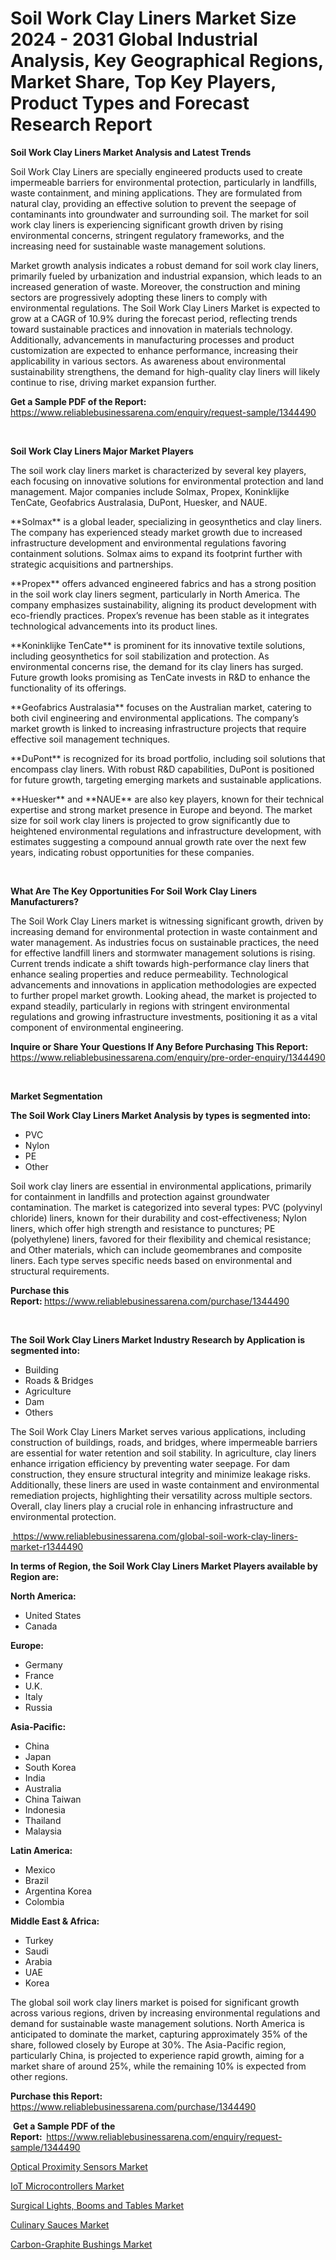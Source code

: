 <p><h1>Soil Work Clay Liners Market Size 2024 - 2031 Global Industrial Analysis, Key Geographical Regions, Market Share, Top Key Players, Product Types and Forecast Research Report</h1></p><p><strong>Soil Work Clay Liners Market Analysis and Latest Trends</strong></p>
<p><p>Soil Work Clay Liners are specially engineered products used to create impermeable barriers for environmental protection, particularly in landfills, waste containment, and mining applications. They are formulated from natural clay, providing an effective solution to prevent the seepage of contaminants into groundwater and surrounding soil. The market for soil work clay liners is experiencing significant growth driven by rising environmental concerns, stringent regulatory frameworks, and the increasing need for sustainable waste management solutions.</p><p>Market growth analysis indicates a robust demand for soil work clay liners, primarily fueled by urbanization and industrial expansion, which leads to an increased generation of waste. Moreover, the construction and mining sectors are progressively adopting these liners to comply with environmental regulations. The Soil Work Clay Liners Market is expected to grow at a CAGR of 10.9% during the forecast period, reflecting trends toward sustainable practices and innovation in materials technology. Additionally, advancements in manufacturing processes and product customization are expected to enhance performance, increasing their applicability in various sectors. As awareness about environmental sustainability strengthens, the demand for high-quality clay liners will likely continue to rise, driving market expansion further.</p></p>
<p><strong>Get a Sample PDF of the Report:&nbsp;</strong> <a href="https://www.reliablebusinessarena.com/enquiry/request-sample/1344490?utm_campaign=1259&utm_medium=2&utm_source=Github&utm_content=ia&utm_term=30092024&utm_id=soil-work-clay-liners">https://www.reliablebusinessarena.com/enquiry/request-sample/1344490</a></p>
<p>&nbsp;</p>
<p><strong>Soil Work Clay Liners Major Market Players</strong></p>
<p><p>The soil work clay liners market is characterized by several key players, each focusing on innovative solutions for environmental protection and land management. Major companies include Solmax, Propex, Koninklijke TenCate, Geofabrics Australasia, DuPont, Huesker, and NAUE.</p><p>**Solmax** is a global leader, specializing in geosynthetics and clay liners. The company has experienced steady market growth due to increased infrastructure development and environmental regulations favoring containment solutions. Solmax aims to expand its footprint further with strategic acquisitions and partnerships.</p><p>**Propex** offers advanced engineered fabrics and has a strong position in the soil work clay liners segment, particularly in North America. The company emphasizes sustainability, aligning its product development with eco-friendly practices. Propex’s revenue has been stable as it integrates technological advancements into its product lines.</p><p>**Koninklijke TenCate** is prominent for its innovative textile solutions, including geosynthetics for soil stabilization and protection. As environmental concerns rise, the demand for its clay liners has surged. Future growth looks promising as TenCate invests in R&D to enhance the functionality of its offerings.</p><p>**Geofabrics Australasia** focuses on the Australian market, catering to both civil engineering and environmental applications. The company’s market growth is linked to increasing infrastructure projects that require effective soil management techniques.</p><p>**DuPont** is recognized for its broad portfolio, including soil solutions that encompass clay liners. With robust R&D capabilities, DuPont is positioned for future growth, targeting emerging markets and sustainable applications.</p><p>**Huesker** and **NAUE** are also key players, known for their technical expertise and strong market presence in Europe and beyond. The market size for soil work clay liners is projected to grow significantly due to heightened environmental regulations and infrastructure development, with estimates suggesting a compound annual growth rate over the next few years, indicating robust opportunities for these companies.</p></p>
<p>&nbsp;</p>
<p><strong>What Are The Key Opportunities For Soil Work Clay Liners Manufacturers?</strong></p>
<p><p>The Soil Work Clay Liners market is witnessing significant growth, driven by increasing demand for environmental protection in waste containment and water management. As industries focus on sustainable practices, the need for effective landfill liners and stormwater management solutions is rising. Current trends indicate a shift towards high-performance clay liners that enhance sealing properties and reduce permeability. Technological advancements and innovations in application methodologies are expected to further propel market growth. Looking ahead, the market is projected to expand steadily, particularly in regions with stringent environmental regulations and growing infrastructure investments, positioning it as a vital component of environmental engineering.</p></p>
<p><strong>Inquire or Share Your Questions If Any Before Purchasing This Report:</strong> <a href="https://www.reliablebusinessarena.com/enquiry/pre-order-enquiry/1344490?utm_campaign=1259&utm_medium=2&utm_source=Github&utm_content=ia&utm_term=30092024&utm_id=soil-work-clay-liners">https://www.reliablebusinessarena.com/enquiry/pre-order-enquiry/1344490</a></p>
<p>&nbsp;</p>
<p><strong>Market Segmentation</strong></p>
<p><strong>The Soil Work Clay Liners Market Analysis by types is segmented into:</strong></p>
<p><ul><li>PVC</li><li>Nylon</li><li>PE</li><li>Other</li></ul></p>
<p><p>Soil work clay liners are essential in environmental applications, primarily for containment in landfills and protection against groundwater contamination. The market is categorized into several types: PVC (polyvinyl chloride) liners, known for their durability and cost-effectiveness; Nylon liners, which offer high strength and resistance to punctures; PE (polyethylene) liners, favored for their flexibility and chemical resistance; and Other materials, which can include geomembranes and composite liners. Each type serves specific needs based on environmental and structural requirements.</p></p>
<p><strong>Purchase this Report:&nbsp;</strong><a href="https://www.reliablebusinessarena.com/purchase/1344490?utm_campaign=1259&utm_medium=2&utm_source=Github&utm_content=ia&utm_term=30092024&utm_id=soil-work-clay-liners">https://www.reliablebusinessarena.com/purchase/1344490</a></p>
<p>&nbsp;</p>
<p><strong>The Soil Work Clay Liners Market Industry Research by Application is segmented into:</strong></p>
<p><ul><li>Building</li><li>Roads & Bridges</li><li>Agriculture</li><li>Dam</li><li>Others</li></ul></p>
<p><p>The Soil Work Clay Liners Market serves various applications, including construction of buildings, roads, and bridges, where impermeable barriers are essential for water retention and soil stability. In agriculture, clay liners enhance irrigation efficiency by preventing water seepage. For dam construction, they ensure structural integrity and minimize leakage risks. Additionally, these liners are used in waste containment and environmental remediation projects, highlighting their versatility across multiple sectors. Overall, clay liners play a crucial role in enhancing infrastructure and environmental protection.</p></p>
<p><a href="https://www.reliablebusinessarena.com/global-soil-work-clay-liners-market-r1344490?utm_campaign=1259&utm_medium=2&utm_source=Github&utm_content=ia&utm_term=30092024&utm_id=soil-work-clay-liners">&nbsp;https://www.reliablebusinessarena.com/global-soil-work-clay-liners-market-r1344490</a></p>
<p><strong>In terms of Region, the Soil Work Clay Liners Market Players available by Region are:</strong></p>
<p>
    <p> <strong> North America: </strong>
        <ul>
            <li>United States</li>
            <li>Canada</li>
        </ul>
        </p> 
    <p> <strong> Europe: </strong>
        <ul>
            <li>Germany</li>
            <li>France</li>
            <li>U.K.</li>
            <li>Italy</li>
            <li>Russia</li>
        </ul>
        </p> 
    <p> <strong> Asia-Pacific: </strong>
        <ul>
            <li>China</li>
            <li>Japan</li>
            <li>South Korea</li>
            <li>India</li>
            <li>Australia</li>
            <li>China Taiwan</li>
            <li>Indonesia</li>
            <li>Thailand</li>
            <li>Malaysia</li>
        </ul>
        </p> 
    <p> <strong> Latin America: </strong>
        <ul>
            <li>Mexico</li>
            <li>Brazil</li>
            <li>Argentina Korea</li>
            <li>Colombia</li>
        </ul>
        </p> 
    <p> <strong> Middle East & Africa: </strong>
        <ul>
            <li>Turkey</li>
            <li>Saudi</li>
            <li>Arabia</li>
            <li>UAE</li>
            <li>Korea</li>
        </ul>
    </p>
    </p>
<p><p>The global soil work clay liners market is poised for significant growth across various regions, driven by increasing environmental regulations and demand for sustainable waste management solutions. North America is anticipated to dominate the market, capturing approximately 35% of the share, followed closely by Europe at 30%. The Asia-Pacific region, particularly China, is projected to experience rapid growth, aiming for a market share of around 25%, while the remaining 10% is expected from other regions.</p></p>
<p><strong>Purchase this Report: </strong><a href="https://www.reliablebusinessarena.com/purchase/1344490?utm_campaign=1259&utm_medium=2&utm_source=Github&utm_content=ia&utm_term=30092024&utm_id=soil-work-clay-liners">https://www.reliablebusinessarena.com/purchase/1344490</a></p>
<p>&nbsp;<strong>Get a Sample PDF of the Report:&nbsp;&nbsp;</strong><a href="https://www.reliablebusinessarena.com/enquiry/request-sample/1344490?utm_campaign=1259&utm_medium=2&utm_source=Github&utm_content=ia&utm_term=30092024&utm_id=soil-work-clay-liners">https://www.reliablebusinessarena.com/enquiry/request-sample/1344490</a></p>
<p><strong></strong></p>
<p><p><a href="https://issuu.com/reportprime-2/docs/optical-proximity-sensors-market-si_8f1e09dc35177d?utm_campaign=1259&utm_medium=2&utm_source=Github&utm_content=ia&utm_term=30092024&utm_id=soil-work-clay-liners">Optical Proximity Sensors Market</a></p><p><a href="https://issuu.com/reportprime-2/docs/iot-microcontrollers-market-size-20_b5da4666fbfd35?utm_campaign=1259&utm_medium=2&utm_source=Github&utm_content=ia&utm_term=30092024&utm_id=soil-work-clay-liners">IoT Microcontrollers Market</a></p><p><a href="https://www.linkedin.com/pulse/surgical-lights-booms-tables-market-size-share-trends-analysis-iha5e?utm_campaign=1259&utm_medium=2&utm_source=Github&utm_content=ia&utm_term=30092024&utm_id=soil-work-clay-liners">Surgical Lights, Booms and Tables Market</a></p><p><a href="https://www.linkedin.com/pulse/culinary-sauces-market-size-growing-cagr-65-report-covers-analysis-i7pqc?utm_campaign=1259&utm_medium=2&utm_source=Github&utm_content=ia&utm_term=30092024&utm_id=soil-work-clay-liners">Culinary Sauces Market</a></p><p><a href="https://www.linkedin.com/pulse/carbon-graphite-bushings-market-outlook-forecast-from-7wife?utm_campaign=1259&utm_medium=2&utm_source=Github&utm_content=ia&utm_term=30092024&utm_id=soil-work-clay-liners">Carbon-Graphite Bushings Market</a></p></p>